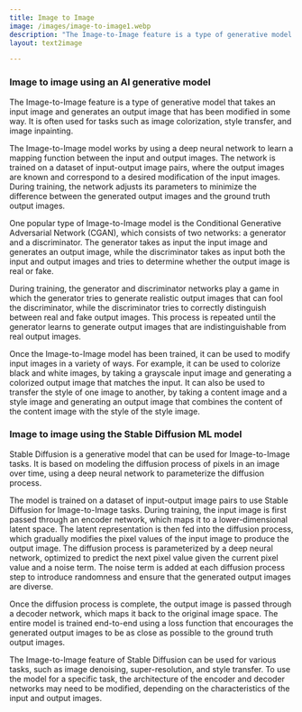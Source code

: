 ```yaml
---
title: Image to Image
image: /images/image-to-image1.webp
description: "The Image-to-Image feature is a type of generative model that takes an input image and generates an output image that has been modified in some way."
layout: text2image

---
```


### Image to image using an AI generative model
The Image-to-Image feature is a type of generative model that takes an input image and generates an output image that has been modified in some way. It is often used for tasks such as image colorization, style transfer, and image inpainting.

The Image-to-Image model works by using a deep neural network to learn a mapping function between the input and output images. The network is trained on a dataset of input-output image pairs, where the output images are known and correspond to a desired modification of the input images. During training, the network adjusts its parameters to minimize the difference between the generated output images and the ground truth output images.

One popular type of Image-to-Image model is the Conditional Generative Adversarial Network (CGAN), which consists of two networks: a generator and a discriminator. The generator takes as input the input image and generates an output image, while the discriminator takes as input both the input and output images and tries to determine whether the output image is real or fake.

During training, the generator and discriminator networks play a game in which the generator tries to generate realistic output images that can fool the discriminator, while the discriminator tries to correctly distinguish between real and fake output images. This process is repeated until the generator learns to generate output images that are indistinguishable from real output images.

Once the Image-to-Image model has been trained, it can be used to modify input images in a variety of ways. For example, it can be used to colorize black and white images, by taking a grayscale input image and generating a colorized output image that matches the input. It can also be used to transfer the style of one image to another, by taking a content image and a style image and generating an output image that combines the content of the content image with the style of the style image.

### Image to image using the Stable Diffusion ML model

Stable Diffusion is a generative model that can be used for Image-to-Image tasks. It is based on modeling the diffusion process of pixels in an image over time, using a deep neural network to parameterize the diffusion process.

The model is trained on a dataset of input-output image pairs to use Stable Diffusion for Image-to-Image tasks. During training, the input image is first passed through an encoder network, which maps it to a lower-dimensional latent space. The latent representation is then fed into the diffusion process, which gradually modifies the pixel values of the input image to produce the output image.
The diffusion process is parameterized by a deep neural network, optimized to predict the next pixel value given the current pixel value and a noise term. The noise term is added at each diffusion process step to introduce randomness and ensure that the generated output images are diverse.

Once the diffusion process is complete, the output image is passed through a decoder network, which maps it back to the original image space. The entire model is trained end-to-end using a loss function that encourages the generated output images to be as close as possible to the ground truth output images.

The Image-to-Image feature of Stable Diffusion can be used for various tasks, such as image denoising, super-resolution, and style transfer. To use the model for a specific task, the architecture of the encoder and decoder networks may need to be modified, depending on the characteristics of the input and output images.
